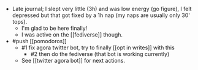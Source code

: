 - Late journal; I slept very little (3h) and was low energy (go figure), I felt depressed but that got fixed by a 1h nap (my naps are usually only 30' tops).
  - I'm glad to be here finally!
  - I was active on the [[fediverse]] though.
- #push [[pomodoros]]
  - #1 fix agora twitter bot, try to finally [[opt in writes]] with this
    - #2 then do the fediverse (that bot is working currently)
  - See [[twitter agora bot]] for next actions.
